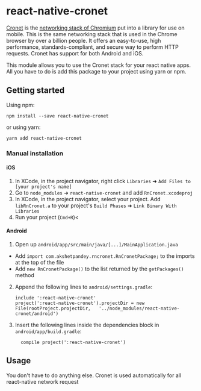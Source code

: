 # react-native-cronet

[Cronet](https://chromium.googlesource.com/chromium/src/+/master/components/cronet) is the [networking stack of Chromium](https://chromium.googlesource.com/chromium/src/+/master/net/docs/life-of-a-url-request.md) put into a library for use on mobile. 
This is the same networking stack that is used in the Chrome browser by over a billion people. 
It offers an easy-to-use, high performance, standards-compliant, and secure way to perform HTTP requests. 
Cronet has support for both Android and iOS.


This module allows you to use the Cronet stack for your react native apps. 
All you have to do is add this package to your project using yarn or npm.

## Getting started

Using npm:

```shell
npm install --save react-native-cronet
```

or using yarn:

```shell
yarn add react-native-cronet
```

### Manual installation

#### iOS

1. In XCode, in the project navigator, right click `Libraries` ➜ `Add Files to [your project's name]`
2. Go to `node_modules` ➜ `react-native-cronet` and add `RnCronet.xcodeproj`
3. In XCode, in the project navigator, select your project. Add `libRnCronet.a` to your project's `Build Phases` ➜ `Link Binary With Libraries`
4. Run your project (`Cmd+R`)<

#### Android

1. Open up `android/app/src/main/java/[...]/MainApplication.java`
  - Add `import com.akshetpandey.rncronet.RnCronetPackage;` to the imports at the top of the file
  - Add `new RnCronetPackage()` to the list returned by the `getPackages()` method
2. Append the following lines to `android/settings.gradle`:
  	```
  	include ':react-native-cronet'
  	project(':react-native-cronet').projectDir = new File(rootProject.projectDir, 	'../node_modules/react-native-cronet/android')
  	```
3. Insert the following lines inside the dependencies block in `android/app/build.gradle`:
  	```
      compile project(':react-native-cronet')
  	```

## Usage

You don't have to do anything else. Cronet is used automatically for all react-native network request